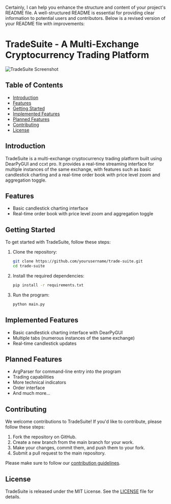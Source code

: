 Certainly, I can help you enhance the structure and content of your project's README file. A well-structured README is essential for providing clear information to potential users and contributors. Below is a revised version of your README file with improvements:

# TradeSuite - A Multi-Exchange Cryptocurrency Trading Platform

![TradeSuite Screenshot](https://github.com/pattty847/Trade-Suite-v2/assets/23511285/2f5e732d-87ba-4132-b66e-7dd71e643393)

## Table of Contents
- [Introduction](#introduction)
- [Features](#features)
- [Getting Started](#getting-started)
- [Implemented Features](#implemented-features)
- [Planned Features](#planned-features)
- [Contributing](#contributing)
- [License](#license)

## Introduction

TradeSuite is a multi-exchange cryptocurrency trading platform built using DearPyGUI and ccxt pro. It provides a real-time streaming interface for multiple instances of the same exchange, with features such as basic candlestick charting and a real-time order book with price level zoom and aggregation toggle.

## Features

- Basic candlestick charting interface
- Real-time order book with price level zoom and aggregation toggle

## Getting Started

To get started with TradeSuite, follow these steps:

1. Clone the repository:

   ```bash
   git clone https://github.com/yourusername/trade-suite.git
   cd trade-suite
   ```

2. Install the required dependencies:

   ```bash
   pip install -r requirements.txt
   ```

3. Run the program:

   ```bash
   python main.py
   ```

## Implemented Features

- Basic candlestick charting interface with DearPyGUI
- Multiple tabs (numerous instances of the same exchange)
- Real-time candlestick updates

## Planned Features

- ArgParser for command-line entry into the program
- Trading capabilities
- More technical indicators
- Order interface
- And much more...

## Contributing

We welcome contributions to TradeSuite! If you'd like to contribute, please follow these steps:

1. Fork the repository on GitHub.
2. Create a new branch from the main branch for your work.
3. Make your changes, commit them, and push them to your fork.
4. Submit a pull request to the main repository.

Please make sure to follow our [contribution guidelines](CONTRIBUTING.md).

## License

TradeSuite is released under the MIT License. See the [LICENSE](LICENSE) file for details.
